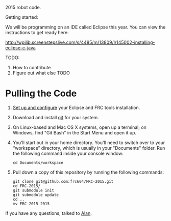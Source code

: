 2015 robot code.

Getting started:

We will be programming on an IDE called Eclipse this year. You can view the instructions to get ready here:

http://wpilib.screenstepslive.com/s/4485/m/13809/l/145002-installing-eclipse-c-java

TODO:   
1. How to contribute  
2. Figure out what else TODO  

# Pulling the Code

 1. [Set up and configure][1] your Eclipse and FRC tools installation.

 2. Download and install [git][3] for your system.

 3. On Linux-based and Mac OS X systems, open up a terminal; on Windows, find "Git Bash" in
    the Start Menu and open it up.

 4. You'll start out in your home directory. You'll need to switch over to your
    “workspace” directory, which is usually in your "Documents" folder.
    Run the following command inside your console window:

        cd Documents/workspace
 
 5. Pull down a copy of this repository by running the following commands:

        git clone git@github.com:frc604/FRC-2015.git
        cd FRC-2015/
        git submodule init
        git submodule update
        cd ..
        mv FRC-2015 2015


If you have any questions, talked to [Alan][4].

[1]: http://wpilib.screenstepslive.com/s/4485/m/13809/l/145002-installing-eclipse-c-java
[3]: http://git-scm.com/
[4]: mailto:alanpusongli@gmail.com 